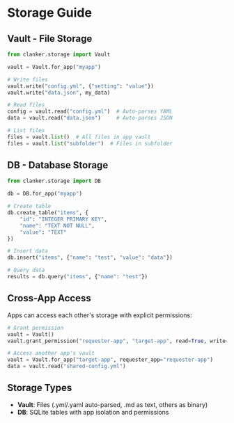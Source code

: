 # Storage Guide

## Vault - File Storage
```python
from clanker.storage import Vault

vault = Vault.for_app("myapp")

# Write files
vault.write("config.yml", {"setting": "value"})
vault.write("data.json", my_data)

# Read files
config = vault.read("config.yml")  # Auto-parses YAML
data = vault.read("data.json")     # Auto-parses JSON

# List files
files = vault.list()  # All files in app vault
files = vault.list("subfolder")  # Files in subfolder
```

## DB - Database Storage
```python
from clanker.storage import DB

db = DB.for_app("myapp")

# Create table
db.create_table("items", {
    "id": "INTEGER PRIMARY KEY",
    "name": "TEXT NOT NULL",
    "value": "TEXT"
})

# Insert data
db.insert("items", {"name": "test", "value": "data"})

# Query data
results = db.query("items", {"name": "test"})
```

## Cross-App Access
Apps can access each other's storage with explicit permissions:

```python
# Grant permission
vault = Vault()
vault.grant_permission("requester-app", "target-app", read=True, write=False)

# Access another app's vault
vault = Vault.for_app("target-app", requester_app="requester-app")
data = vault.read("shared-config.yml")
```

## Storage Types
- **Vault**: Files (.yml/.yaml auto-parsed, .md as text, others as binary)
- **DB**: SQLite tables with app isolation and permissions
